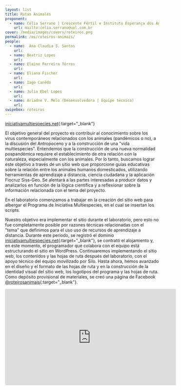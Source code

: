 ```yaml
---
layout: list
title: Rutas Animales
proponent:
  - name: Célia Serrano | Crescente Fértil e Instituto Esperança dos Anjos - Serrinha do Alambari, Resende, RJ
    url: mailto:celia.serrano@uol.com.br
cover: /media/images/covers/roteiros.png
permalink: /es/roteiros-animais/
people:
  - name:  Ana Claudia S. Santos
    url: 
  - name: Beatriz Lopes
    url: 
  - name: Elaine Ferreira Tôrres 
    url: 
  - name: Eliana Fischer
    url: 
  - name: Iago Canêdo
    url: 
  - name: Julia Ebel Lopes
    url:
  - name: Ariadne V. Melo (Desenvolvedora | Equipe técnica)
    url: 
swipebox: roteiros
---
```


[iniciativamultiespecies.net](https://iniciativamultiespecies.net/){:target="_blank"}
  
El objetivo general del proyecto es contribuir al conocimiento sobre los virus contemporáneos relacionados con los animales (pandémicos o no), a la discusión del Antropoceno y a la construcción de una "vida multiespecies". Entendemos que la construcción de una nueva normalidad pospandémica requiere el establecimiento de otra relación con la naturaleza, especialmente con los animales. Por lo tanto, buscamos lograr este objetivo a través de un sitio web que proporcione guías educativas sobre la relación entre los animales humanos domesticados, utilizando herramientas de aprendizaje a distancia, ciencia ciudadana y la aplicación Fiocruz Siss-Geo. Se alentará a las partes interesadas a producir datos y analizarlos en función de la lógica científica y a reflexionar sobre la información relacionada con el tema del proyecto.
  
En el laboratorio comenzamos a trabajar en la creación del sitio web para albergar el Programa de Iniciativa Multiespecies, en el cual se insertan los scripts.
  
Nuestro objetivo era implementar el sitio durante el laboratorio, pero esto no fue completamente posible por razones técnicas relacionadas con el "tema" que definimos para el uso uso de recursos de aprendizaje a distancia. Durante este período, se registró el dominio [iniciativamultiespecies.net](https://iniciativamultiespecies.net/){:target="_blank"}, se contrató el alojamiento y, en este momento, el programador que colabora con el equipo está estructurando el sitio en WordPress. Continuaremos implementando el sitio web, los contenidos y las hojas de ruta después del laboratorio, con el apoyo técnico del equipo movilizado por Silo. Hasta ahora, hemos avanzado en el diseño y el formato de las hojas de ruta y en la construcción de la identidad visual del sitio web, los logotipos del programa y las hojas de ruta. Como depósito provisional de materiales, se creó una página de Facebook [@roteirosanimais](https://www.facebook.com/roteirosanimais){:target="_blank"}.


<div class="video-wrapper video-wrapper-16x9">
<iframe width="560" height="315" src="https://www.youtube.com/embed/y8R7naJSwYw" frameborder="0" allow="accelerometer; autoplay; encrypted-media; gyroscope; picture-in-picture" allowfullscreen></iframe></div>